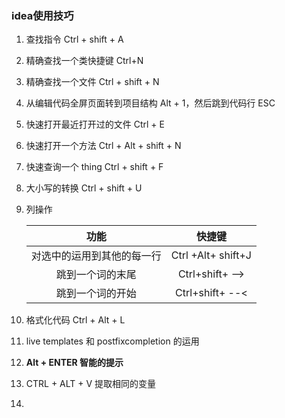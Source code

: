 ### idea使用技巧

1. 查找指令  Ctrl + shift + A

2. 精确查找一个类快捷键 Ctrl+N

3. 精确查找一个文件 Ctrl + shift + N

4. 从编辑代码全屏页面转到项目结构  Alt + 1，然后跳到代码行  ESC

5. 快速打开最近打开过的文件 Ctrl + E

6. 快速打开一个方法 Ctrl + Alt + shift + N

7. 快速查询一个 thing    Ctrl + shift + F

8. 大小写的转换 Ctrl + shift + U

9. 列操作

   |      功能       |        快捷键         |
   | :-----------: | :----------------: |
   | 对选中的运用到其他的每一行 | Ctrl +Alt+ shift+J |
   |   跳到一个词的末尾    |  Ctrl+shift+ -->   |
   |   跳到一个词的开始    |  Ctrl+shift+ --<   |

10. 格式化代码 Ctrl + Alt + L

11. live templates  和  postfixcompletion 的运用

12. **Alt + ENTER  智能的提示**

13. CTRL + ALT + V   提取相同的变量

14. ​